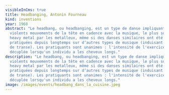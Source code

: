 ```yaml
---
visibleInCms: true
title: Headbanging, Antonin Fourneau
kind: inventions
year: 1968
abstract: "Le headbang, ou headbanging, est un type de danse impliquant de
  violents mouvements de la tête en cadence avec la musique, le plus souvent du
  heavy metal par les metalleux, même si des danses similaires ont été
  pratiquées depuis longtemps sur d’autres types de musique (induisant un état
  de transe). Les pratiquants sont unanimes : l'intensité de l'exercice est
  décuplée lorsqu'un individu a les cheveux longs."
description: "Le headbang, ou headbanging, est un type de danse impliquant de
  violents mouvements de la tête en cadence avec la musique, le plus souvent du
  heavy metal par les metalleux, même si des danses similaires ont été
  pratiquées depuis longtemps sur d’autres types de musique (induisant un état
  de transe). Les pratiquants sont unanimes : l'intensité de l'exercice est
  décuplée lorsqu'un individu a les cheveux longs."
image: /images/events/headbang_dans_la_cuisine.jpeg
---
```

